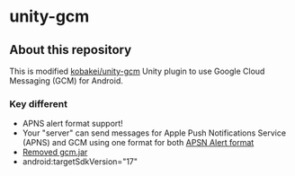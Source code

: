 unity-gcm
============================

## About this repository

This is modified [kobakei/unity-gcm](https://github.com/kobakei/unity-gcm) Unity plugin to use Google Cloud Messaging (GCM) for Android.

### Key different
* APNS alert format support!
 * Your "server" can send messages for Apple Push Notifications Service (APNS) and GCM using one format for both [APSN Alert format](https://developer.apple.com/library/ios/documentation/NetworkingInternet/Conceptual/RemoteNotificationsPG/Chapters/ApplePushService.html#//apple_ref/doc/uid/TP40008194-CH100-SW1)
* [Removed gcm.jar](http://developer.android.com/google/gcm/client.html)
* android:targetSdkVersion="17"


